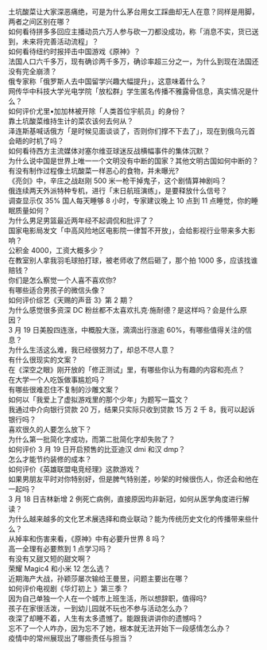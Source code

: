土坑酸菜让大家深恶痛绝，可是为什么茅台用女工踩曲却无人在意？同样是用脚，两者之间区别在哪？  
如何看待拼多多回应主播动员六万人参与砍一刀都没成功，称「消息不实，货已送到，未来将完善活动流程」？  
如何看待纽约时报抨击中国游戏《原神》？  
法国人口六千多万，现有确诊两千多万，确诊率超三分之一，为什么到现在法国还没有完全崩溃？  
俄专家称「俄罗斯人去中国留学兴趣大幅提升」，这意味着什么？  
网传华中科技大学光电学院「放松群」学生匿名传播不雅露骨信息，真实情况是什么？  
如何评价尤里•加加林被开除「人类首位宇航员」的身份？  
靠土坑酸菜维持生计的菜农该何去何从？  
泽连斯基喊话俄方「是时候见面谈谈了，否则你们撑不下去了」，现在到俄乌元首会晤的时机了吗？  
如何看待西方主流媒体对塞尔维亚球迷反战横幅事件的集体沉默？  
为什么说中国是世界上唯一一个文明没有中断的国家？其他文明古国如何中断的？  
有没有制作过程像土坑酸菜一样恶心的食物，并未曝光?  
《亮剑》中，辛庄之战赵刚 500 米一枪干掉鬼子，这个剧情算神剧吗？  
俄连续两天外派特种专机，进行「末日航班演练」，是要释放什么信号？  
调查显示仅 35% 国人每天睡够 8 小时，专家建议晚上 10 点到 11 点睡觉，你的睡眠质量如何？  
为什么男足男篮最近两年经不起调侃和批评了？  
国家电影局发文「中高风险地区电影院一律暂不开放」，会给影视行业带来多大影响？  
公积金 4000，工资大概多少？  
在教室别人拿我羽毛球拍打球，被老师收了然后砸了，那个拍 1000 多，应该找谁赔钱？  
你们是怎么察觉一个人喜不喜欢你?  
有哪些适合男孩子的微信头像？  
如何评价综艺《天赐的声音 3》第 2 期？  
为什么感觉很多资深 DC 粉丝都不太喜欢扎克·施耐德？是这样吗？会是什么原因？  
3 月 19 日美股四连涨，中概股大涨，滴滴出行涨逾 60%，有哪些值得关注的信息？  
为什么生活这么难，我已经很努力了，却总不尽人意？  
有什么很现实的文案？  
在《深空之眼》刚开放的「修正测试」里，有哪些你认为有趣的内容和亮点？  
在大学一个人吃饭做事尴尬吗？  
有哪些很难忍住不复制的沙雕文案？  
如何以「我爱上了虚拟游戏里的那个少年」为题写一篇文？  
我通过中介向银行贷款 20 万，结果只实际只收到贷款 15 万 2 千 8，我可以起诉银行吗？  
喜欢很久的人要怎么放下？  
为什么第一批简化字成功，而第二批简化字却失败了？  
如何评价 3 月 19 日开启预售的比亚迪汉 dmi 和汉 dmp？  
怎么才能节约装修的成本？  
如何评价《英雄联盟电竞经理》这款游戏？  
如果男朋友平时对你特别好，但是脾气特别差，吵架的时候很伤人，你还会和他在一起吗？  
3 月 18 日吉林新增 2 例死亡病例，直接原因均非新冠，如何从医学角度进行解读？  
为什么越来越多的文化艺术展选择和商业联动？能为传统历史文化的传播带来些什么？  
从掉率和伤害来看，《原神》中有必要升世界 8 吗？  
高一全理有必要熬到 1 点学习吗？  
有没有又甜又短的甜文啊？  
荣耀 Magic4 和小米 12 怎么选？  
近期海产大战，孙颖莎屡次输给王曼昱，问题主要出在哪？  
如何评价电视剧《华灯初上 》第三季？  
因为自己单独一个人在一个城市上班生活，所以想辞职，值得吗?  
孩子在家很活泼，一到幼儿园就不玩也不参与活动怎么办？  
夜深了却睡不着，人生有太多遗憾了。能跟我讲讲你的遗憾吗？  
忘不了一个人咋办，因为忘不了她，根本就无法开始下一段感情怎么办？  
疫情中的常州展现出了哪些责任与担当？  
